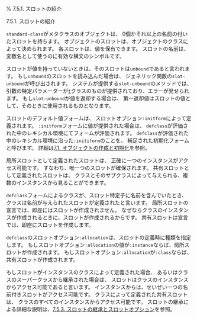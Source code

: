 % 7.5.1. スロットの紹介

7.5.1. スロットの紹介


`standard-class`がメタクラスのオブジェクトは、
0個かそれ以上の名前の付いたスロットを持ちます。
オブジェクトのスロットは、オブジェクトのクラスによって決められます。
各スロットは、値を保有できます。
スロットの名前は、変数名として使うのに有効な構文のシンボルです。

スロットが値を持っていないときは、そのスロットは`unbound`であると言われます。
もし`unbound`のスロットを読み込んだ場合は、
ジェネリック関数の`slot-unbound`が呼び出されます。
システムが提供する`slot-unbound`のメソッドでは、
引数の特定パラメーターが[`t`](4.4.t.html)クラスのものが提供されており、エラーが発せられます。
もし`slot-unbound`が値を返却する場合は、
第一返却値はスロットの値として、そのときに使用されるものとなります。

スロットのデフォルト値フォームは、
スロットオプション`:initform`によって定義されます。
`:initform`フォームに値が提供された場合は、
`defclass`が評価された中のレキシカル環境にてフォームが評価されます。
`defclass`が評価された中のレキシカル環境に沿った`:initiform`のことを、
補足された初期化フォームと呼びます。
詳細は[7.1. オブジェクトの作成と初期化](7.1.html)を参照。

局所スロットとして定義されたスロットは、
正確に一つのインスタンスがアクセス可能です。
すなわち、唯一つのスロットが確保されます。
共有スロットとして定義されたスロットは、
クラスとそのサブクラスによって与えられる、複数のインスタンスから見ることができます。

`defclass`フォームによるクラスが、スロット特定子に名前を含んでいたとき、
クラスは名前が与えられたスロットが定義されたと言います。
局所スロットの宣言では、即座にはスロットが作成されません。
なぜならクラスのインスタンスが作成されるときに、スロットが作成されるからです。
共有スロットは宣言では、即座にスロットを作成します。

`defclass`のスロットオプション`:allocation`は、スロットの定義時に種類を指定します。
もしスロットオプション`:allocation`の値が`:instance`ならば、局所スロットが作成されます。
もしスロットオプション`:allocation`が`:class`ならば、共有スロットが作成されます。

もしスロットがインスタンスのクラスによって定義された場合、
あるいはクラスのスーパークラスから継承された場合は、
スロットはクラスのインスタンスからアクセス可能であると言います。
インスタンスからは、せいぜい一つの名前付きスロットがアクセス可能です。
クラスによって定義された共有スロットは、
クラスのすべてのインスタンスからアクセス可能です。
スロットの継承による詳細な説明は、[7.5.3. スロットの継承とスロットオプション](7.5.3.html)を参照。

